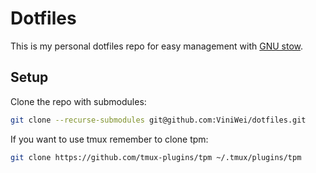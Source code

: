 # Dotfiles

This is my personal dotfiles repo for easy management with [GNU stow](https://www.gnu.org/software/stow/).

## Setup

Clone the repo with submodules:

```bash
git clone --recurse-submodules git@github.com:ViniWei/dotfiles.git
```

If you want to use tmux remember to clone tpm:

```bash
git clone https://github.com/tmux-plugins/tpm ~/.tmux/plugins/tpm
```
